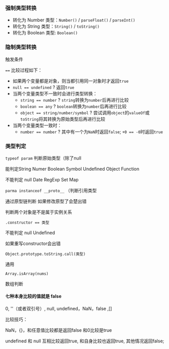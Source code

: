 ### 强制类型转换

- 转化为 Number 类型：`Number()` / `parseFloat()` / `parseInt()`
- 转化为 String 类型：`String()` / `toString()`
- 转化为 Boolean 类型: `Boolean()`

### 隐制类型转换

触发条件

`==`   比较过程如下：

- 如果两个变量都是对象，则当都引用同一对象时才返回`true`
- `null == undefined` ? 返回`true`
- 当两个变量类型不一致时会进行类型转换：
  - `string == number` ? `string`转换为`number`后再进行比较
  - `boolean == any` ? `boolean`转换为`number`后再进行比较
  - `object == string/number/symbol` ? 尝试调用`object`的`valueOf`或`toString`将其转换为原始类型后再进行比较
- 当两个变量类型一致时：
  - `number == number` ? 其中有一个为`NaN`时返回`false`; `+0 == -0`时返回`true`

### 类型判定

`typeof param` 判断原始类型（除了null

能判定String Numer Boolean Symbol Undefined Object Function

不能判定 null Date RegExp Set Map



`parma instanceof __proto__`  （判断引用类型

通过原型链判断 如果修改原型了会楚出错

判断两个对象是不是属于实例关系



`.constructor == 类型`

不能判定 null Undefined

如果重写constructor会出错



`Object.prototype.toString.call(类型)`

通用



`Array.isArray(nums)`

数组判断

#### 七种本身比较的值就是 false

0, ''（或者双引号）, null, undefined，NaN，false ,[]

比较技巧：

NaN，{}，和任意值比较都是返回false 和0比较是true



undefined 和 null 互相比较返回true, 和自身比较也返回true, 其他情况返回false;

